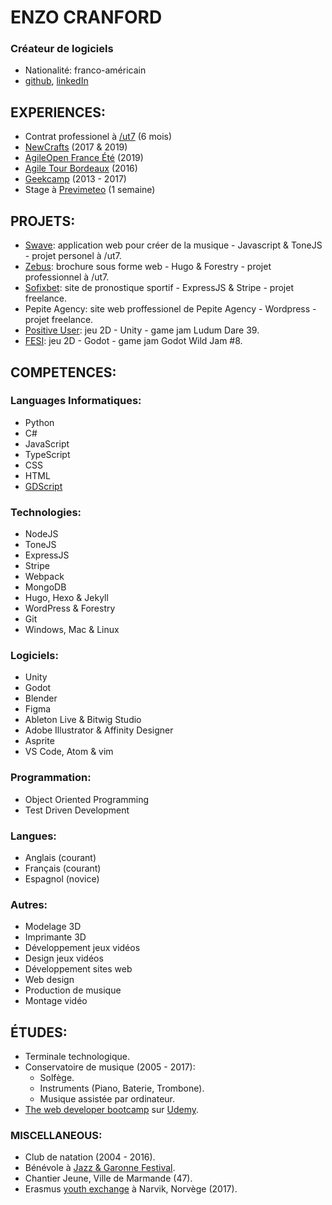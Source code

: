 # ENZO CRANFORD
### Créateur de logiciels
- Nationalité: franco-américain
- [github](https://github.com/zoford), [linkedIn](https://www.linkedin.com/in/enzo-cranford-82b592198) 

## EXPERIENCES:
- Contrat professionel à [/ut7](https://ut7.fr/) (6 mois)
- [NewCrafts](https://www.ncrafts.io/) (2017 & 2019)
- [AgileOpen France Été](https://agileopenfrance.com/) (2019)
- [Agile Tour Bordeaux](http://agiletourbordeaux.fr/) (2016)
- [Geekcamp](https://okiwi.org/geek-camp/) (2013 - 2017)
- Stage à [Previmeteo](https://www.previmeteo.com/) (1 semaine)

## PROJETS:
- [Swave](https://swave.zoford.now.sh/Swave): application web pour créer de la musique - Javascript & ToneJS - projet personel à /ut7.
- [Zebus](https://github.com/ut7/zebusZebus): brochure sous forme web - Hugo & Forestry - projet professionnel à /ut7.
- [Sofixbet](https://sofixbet.com/Sofixbet): site de pronostique sportif - ExpressJS & Stripe - projet freelance.
- Pepite Agency: site web proffessionel de Pepite Agency - Wordpress - projet freelance.
- [Positive User](https://ldjam.com/events/ludum-dare/39/the-positive-user): jeu 2D - Unity - game jam Ludum Dare 39. 
- [FESI](https://itch.io/jam/godot-wild-jam-8/rate/408906): jeu 2D - Godot - game jam Godot Wild Jam #8.

## COMPETENCES:
### Languages Informatiques:
- Python
- C#
- JavaScript
- TypeScript
- CSS
- HTML
- [GDScript](https://godotengine.org)

### Technologies:
- NodeJS
- ToneJS
- ExpressJS
- Stripe
- Webpack
- MongoDB
- Hugo, Hexo & Jekyll
- WordPress & Forestry
- Git
- Windows, Mac & Linux

### Logiciels:
- Unity
- Godot
- Blender
- Figma
- Ableton Live & Bitwig Studio
- Adobe Illustrator & Affinity Designer
- Asprite
- VS Code, Atom & vim

### Programmation:
- Object Oriented Programming
- Test Driven Development

### Langues:
- Anglais (courant)
- Français (courant)
- Espagnol (novice)

### Autres:
- Modelage 3D
- Imprimante 3D
- Développement jeux vidéos
- Design jeux vidéos
- Développement sites web
- Web design
- Production de musique
- Montage vidéo

## ÉTUDES:
- Terminale technologique.
- Conservatoire de musique (2005 - 2017):
    - Solfège. 
    - Instruments (Piano, Baterie, Trombone).
    - Musique assistée par ordinateur.
- [The web developer bootcamp](https://www.udemy.com/the-web-developer-bootcamp/) sur [Udemy](https://www.udemy.com/).

### MISCELLANEOUS:
- Club de natation (2004 - 2016).
- Bénévole à [Jazz & Garonne Festival](https://www.jazzetgaronne.com/).
- Chantier Jeune, Ville de Marmande (47).
- Erasmus [youth exchange](https://www.norway.no/en/serbia/norway-serbia/news-events/news2/youngsters-strengthening-norwegian-serbian-friendship/) à Narvik, Norvège (2017).
